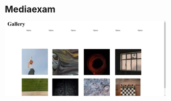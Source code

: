 # Mediaexam

<a href="https://fascinating-dolphin-e673af.netlify.app/"><img src="Screenshot 2024-12-20 144014.png" alt=""></a>
